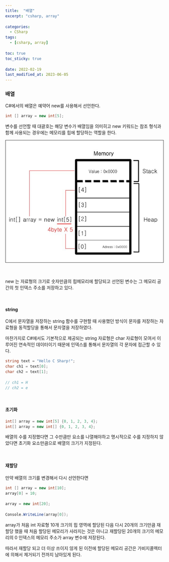 ```yaml
---
title:  "배열"
excerpt: "csharp, array"

categories:
  - CSharp
tags:
  - [csharp, array]

toc: true
toc_sticky: true
 
date: 2022-02-19 
last_modified_at: 2023-06-05
---
```


### 배열

C#에서의 배열은 예약어 new를 사용해서 선언한다.  

```cs
int [] array = new int[5];
```

변수를 선언할 때 대괄호는 해당 변수가 배열임을 의미히고 new 키워드는 참조 형식과 함께 사용되는 경우에는 메모리를 힙에 할당하는 역할을 한다.  

![arraymemory](/assets/images/posting/20220219/arraymemory.jpg)

<br>

new 는 자료형의 크기로 숫자만큼의 힙메모리에 할당되고 선언된 변수는 그 메모리 공간의 첫 인덱스 주소를 저장하고 있다.  

<br>

#### string

C에서 문자열을 저장하는 string 함수를 구현할 때 사용했던 방식이 문자를 저장하는 자료형을 동적할당을 통해서 문자열을 저장하였다. 

마찬가지로  C#에서도 기본적으로 제공되는 string 자료형은 char 자료형이 모여서 이루어진 연속적인 데이터이기 때문에 인덱스를 통해서 문자열의 각 문자에 접근할 수 있다.

```cs
string text = "Hello C Sharp!";
char ch1 = text[0];
char ch2 = text[1];

// ch1 = H
// ch2 = e
```

<br>

#### 초기화

```cs
int[] array = new int[5] {0, 1, 2, 3, 4};
int[] array = new int[] {0, 1, 2, 3, 4};
```

배열의 수를 지정했다면 그 수만큼만 요소를 나열해야하고 명시적으로 수를 지정하지 않았다면 초기화 요소만큼으로 배열의 크기가 지정된다.  

<br>

#### 재할당

만약 배열의 크기를 변경해서 다시 선언한다면

```cs
int [] array = new int[10];
array[0] = 10;

array = new int[20];

Console.WriteLine(array[0]);
```

array가 처음 int 자료형 10개 크기의 힙 영역에 할당된 다음 다시 20개의 크기만큼 재할당 했을 때 처음 할당된 메모리가 사라지는 것은 아니고 재할당된 20개의 크기의 메모리의 0 인덱스의 메모리 주소가 array 변수에 저장된다.  

따라서 재할당 되고 더 이상 쓰이지 않게 된 이전에 할당된 메모리 공간은 가비지콜렉터에 의해서 제거되기 전까지 남아있게 된다.  